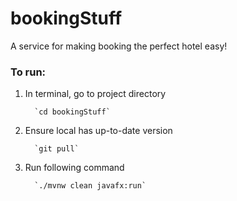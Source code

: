 # bookingStuff

A service for making booking the perfect hotel easy!

### To run:

1. In terminal, go to project directory
   
         `cd bookingStuff`


2. Ensure local has up-to-date version

         `git pull`


3. Run following command

         `./mvnw clean javafx:run`




